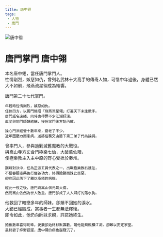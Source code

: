 ```yaml
---
title: 唐中翎
tags:
 - 人物
 - 唐門
---
```


![唐中翎](/images/characters/icon_master.png)
# 唐門掌門 唐中翎
本名唐中翎，當任唐門掌門人。  
性情剛烈，嫉惡如仇，曾列名武林十大高手的傳奇人物，可惜中年過後，身體已然大不如前，飛燕流星翎成為絕響。

<Tabs>
  <Tab title="列傳一">
	唐門第二十七代掌門。
	
	年輕時性情剛烈，嫉惡如仇。
	任俠四方，以獨門絕招「飛燕流星翎」打遍天下未逢敵手。
	唐門威名遠播，同時也得罪不少江湖好漢。
	直至與同門師妹結縭，接任掌門後方始內斂。
	
	操心門派經營十數年來，蒼老了不少。
	近年因壓力而患病，遂將俗務交由膝下第三弟子代為操持。
  </Tab>
  <Tab title="列傳二">
	曾率門人，參與過剿滅舊魔教的大戰役。<br>
	與嵩山寺方丈合鬥極樂七仙，大破萬仙陣，<br>
	使極樂教主入主中原的野心受挫於秦州。
	
	巔峰對決中，任為正派五員代表之一，出戰極樂教右護法，
	不惜吞服毒藥強行催谷功力，終得險勝而誅此巨惡，
	卻也因此落下了難以痊癒的病根。
	
	經此一役之後，唐門與嵩山俱元氣大傷，
	然而嵩山依然為世人敬重，唐門卻成了人人喊打的落水狗。
  </Tab>
  <Tab title="列傳三">
	他救回了暗戀多年的師妹，卻贖不回她的淚水。<br>
	大錯已經鑄成，當事者一生都無法釋懷。<br>
	即令如此，他仍向師妹求親，許諾她終生。
	
	婚後數年喜得明珠，愛妻卻始終默默寡歡，饒他能夠縱橫江湖，卻難以安定家室。
	最終妻子抑鬱投崖，唐中翎的病也越發沉了。
  </Tab>
</Tabs>